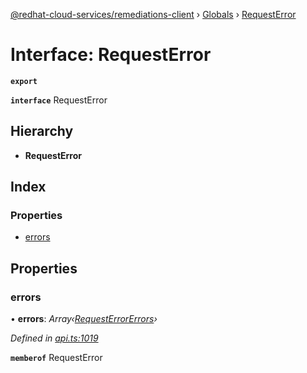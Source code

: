 [@redhat-cloud-services/remediations-client](../README.md) › [Globals](../globals.md) › [RequestError](requesterror.md)

# Interface: RequestError

**`export`** 

**`interface`** RequestError

## Hierarchy

* **RequestError**

## Index

### Properties

* [errors](requesterror.md#errors)

## Properties

###  errors

• **errors**: *Array‹[RequestErrorErrors](requesterrorerrors.md)›*

*Defined in [api.ts:1019](https://github.com/RedHatInsights/javascript-clients/blob/master/packages/remediations/api.ts#L1019)*

**`memberof`** RequestError
